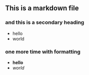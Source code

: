 ## This is a markdown file

### and this is a secondary heading
* hello
* world

### one more time with formatting
* **hello**
* *world*
